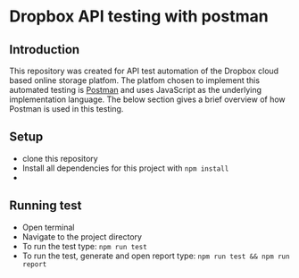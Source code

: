 # Dropbox API testing with postman 

## Introduction 

This repository was created for API test automation of the Dropbox cloud based online storage platfom.
The platfom chosen to implement this automated testing is [Postman](https://www.postman.com/) and uses JavaScript as the underlying implementation language. The below section gives a brief overview of how Postman is used in this testing.

## Setup

- clone this repository
- Install all dependencies for this project with `npm install`
- 

## Running test

- Open terminal
- Navigate to the project directory 
- To run the test type: `npm run test`
- To run the test, generate and open report type: `npm run test && npm run report` 